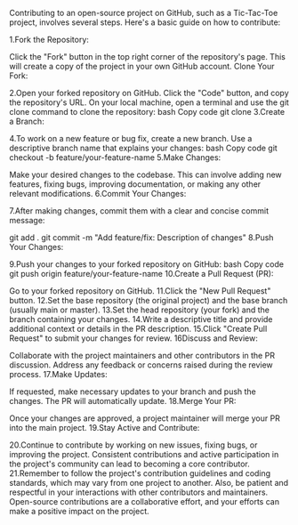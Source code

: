 Contributing to an open-source project on GitHub, such as a Tic-Tac-Toe project, involves several steps. Here's a basic guide on how to contribute:

1.Fork the Repository:

Click the "Fork" button in the top right corner of the repository's page. This will create a copy of the project in your own GitHub account.
Clone Your Fork:

2.Open your forked repository on GitHub.
Click the "Code" button, and copy the repository's URL.
On your local machine, open a terminal and use the git clone command to clone the repository:
bash
Copy code
git clone <your-fork-url>
3.Create a Branch:

4.To work on a new feature or bug fix, create a new branch. Use a descriptive branch name that explains your changes:
bash
Copy code
git checkout -b feature/your-feature-name
5.Make Changes:

Make your desired changes to the codebase. This can involve adding new features, fixing bugs, improving documentation, or making any other relevant modifications.
6.Commit Your Changes:

7.After making changes, commit them with a clear and concise commit message:

git add .
git commit -m "Add feature/fix: Description of changes"
8.Push Your Changes:

9.Push your changes to your forked repository on GitHub:
bash
Copy code
git push origin feature/your-feature-name
10.Create a Pull Request (PR):

Go to your forked repository on GitHub.
11.Click the "New Pull Request" button.
12.Set the base repository (the original project) and the base branch (usually main or master).
13.Set the head repository (your fork) and the branch containing your changes.
14.Write a descriptive title and provide additional context or details in the PR description.
15.Click "Create Pull Request" to submit your changes for review.
16Discuss and Review:

Collaborate with the project maintainers and other contributors in the PR discussion. Address any feedback or concerns raised during the review process.
17.Make Updates:

If requested, make necessary updates to your branch and push the changes. The PR will automatically update.
18.Merge Your PR:

Once your changes are approved, a project maintainer will merge your PR into the main project.
19.Stay Active and Contribute:

20.Continue to contribute by working on new issues, fixing bugs, or improving the project. Consistent contributions and active participation in the project's community can lead to becoming a core contributor.
21.Remember to follow the project's contribution guidelines and coding standards, which may vary from one project to another. Also, be patient and respectful in your interactions with other contributors and maintainers. Open-source contributions are a collaborative effort, and your efforts can make a positive impact on the project.







